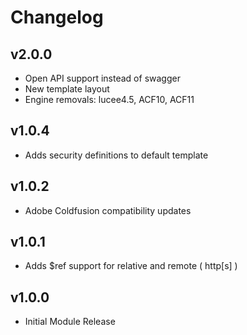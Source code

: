 # Changelog

## v2.0.0

* Open API support instead of swagger
* New template layout
* Engine removals: lucee4.5, ACF10, ACF11

## v1.0.4

*  Adds security definitions to default template 

## v1.0.2

* Adobe Coldfusion compatibility updates

## v1.0.1

* Adds $ref support for relative and remote ( http[s] )

## v1.0.0 

* Initial Module Release
